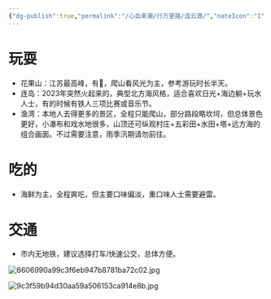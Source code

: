 ```yaml
---
{"dg-publish":true,"permalink":"/心血来潮/行万里路/连云港/","noteIcon":"1","created":"2023-08-31T10:59:43.060+08:00","updated":"2023-08-31T11:11:35.882+08:00"}
---
```


# 玩耍
- 花果山：江苏最高峰，有🐒，爬山看风光为主，参考游玩时长半天。
- 连岛：2023年突然火起来的，典型北方海风格，适合喜欢日光+海边躺+玩水人士，有的时候有铁人三项比赛或音乐节。
- 渔湾：本地人去得更多的景区，全程只能爬山，部分路段略坎坷，但总体景色更好，小瀑布和戏水地很多，山顶还可纵观村庄+五彩田+水田+塔+远方海的组合画面。不过需要注意，雨季汛期请勿前往。

# 吃的
- 海鲜为主，全程爽吃，但主要口味偏淡，重口味人士需要避雷。

# 交通
- 市内无地铁，建议选择打车/快速公交，总体方便。

![6606990a99c3f6eb947b8781ba72c02.jpg](https://s2.loli.net/2023/08/31/rldnyGcoYPg2K4i.jpg)

![9c3f59b94d30aa59a506153ca914e8b.jpg](https://s2.loli.net/2023/08/31/Lpi3nc7BzKC1EQd.jpg)
